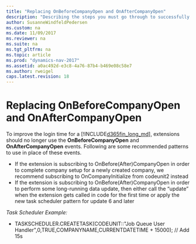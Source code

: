 ```yaml
---
title: "Replacing OnBeforeCompanyOpen and OnAfterCompanyOpen"
description: "Describing the steps you must go through to successfully submit your app to AppSource."
author: SusanneWindfeldPedersen
ms.custom: na
ms.date: 11/09/2017
ms.reviewer: na
ms.suite: na
ms.tgt_pltfrm: na
ms.topic: article
ms.prod: "dynamics-nav-2017"
ms.assetid: a0ac492d-e3c8-4a76-87b4-b469e08c58e7
ms.author: rweigel
caps.latest.revision: 18
---
```


# Replacing OnBeforeCompanyOpen and OnAfterCompanyOpen

To improve the login time for a [!INCLUDE[d365fin_long_md](includes/d365fin_long_md.md)], extensions should no longer use the **OnBeforeCompanyOpen** and **OnAfterCompanyOpen** events. Following are some recommended patterns to use in place of these events.

- If the extension is subscribing to OnBefore(After)CompanyOpen in order to complete company setup for a newly created company, we recommend subscribing to OnCompanyInitialize from codeunit2 instead
- If the extension is subscribing to OnBefore(After)CompanyOpen in order to perform some long-running data update, then either call the “update” when the extension gets called in code for the first time or apply the new task scheduler pattern for update 6 and later

*Task Scheduler Example:*
- TASKSCHEDULER.CREATETASK(CODEUNIT::"Job Queue User Handler",0,TRUE,COMPANYNAME,CURRENTDATETIME + 15000); // Add 15s